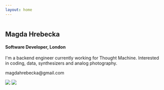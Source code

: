 ```yaml
---
layout: home
---
```


<div class="row">
  <div class="column column-wider">
	  <div class="post-text">
	  	<h2>Magda Hrebecka</h2>
	  	<h4>Software Developer, London</h4>
	  	<p>
	  		I'm a backend engineer currently working for Thought Machine. Interested in coding, data, synthesizers and analog photography.
	  	</p>
	  	<p>
	  		magdahrebecka@gmail.com
	  	</p>
  	  </div>
  </div>
  <div class="column column-slimmer">
  	<img class="avatar" src="{{site.baseurl}}/assets/img/avatar-hover.jpg"/>
  	<img class="avatar overlay" src="{{site.baseurl}}/assets/img/avatar.jpg"/>
  </div>
</div>
